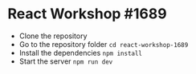 # React Workshop #1689

- Clone the repository
- Go to the repository folder `cd react-workshop-1689`
- Install the dependencies `npm install`
- Start the server `npm run dev`
